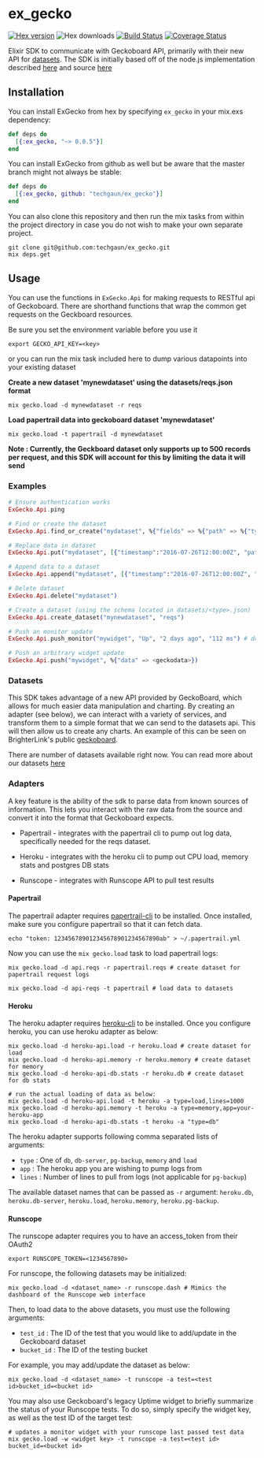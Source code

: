 # ex_gecko

[![Hex version](https://img.shields.io/hexpm/v/ex_gecko.svg "Hex version")](https://hex.pm/packages/ex_gecko) ![Hex downloads](https://img.shields.io/hexpm/dt/ex_gecko.svg "Hex downloads") [![Build Status](https://travis-ci.org/techgaun/ex_gecko.svg?branch=master)](https://travis-ci.org/techgaun/ex_gecko) [![Coverage Status](https://coveralls.io/repos/github/techgaun/ex_gecko/badge.svg?branch=master)](https://coveralls.io/github/techgaun/ex_gecko?branch=master)

Elixir SDK to communicate with Geckoboard API, primarily with their new API for [datasets](https://developer.geckoboard.com/). The SDK is initially based off of the node.js implementation described [here](https://developer.geckoboard.com/nodejs/) and source [here](https://github.com/geckoboard/geckoboard-node)

## Installation

You can install ExGecko from hex by specifying `ex_gecko` in your mix.exs dependency:

```elixir
def deps do
  [{:ex_gecko, "~> 0.0.5"}]
end
```

You can install ExGecko from github as well but be aware that the master branch might not always be stable:

```elixir
def deps do
  [{:ex_gecko, github: "techgaun/ex_gecko"}]
end
```

You can also clone this repository and then run the mix tasks from within the project directory in case you do not wish to make your own separate project.

```shell
git clone git@github.com:techgaun/ex_gecko.git
mix deps.get
```

## Usage

You can use the functions in `ExGecko.Api` for making requests to RESTful api of Geckoboard. There are shorthand functions that wrap the common get requests on the Geckboard resources.

Be sure you set the environment variable before you use it

`export GECKO_API_KEY=<key>`

or you can run the mix task included here to dump various datapoints into your existing dataset

__Create a new dataset 'mynewdataset' using the datasets/reqs.json format__

`mix gecko.load -d mynewdataset -r reqs`

__Load papertrail data into geckoboard dataset 'mynewdataset'__

`mix gecko.load -t papertrail -d mynewdataset`

__Note : Currently, the Geckboard dataset only supports up to 500 records per request, and this SDK will account for this by limiting the data it will send__


### Examples

```elixir
# Ensure authentication works
ExGecko.Api.ping

# Find or create the dataset
ExGecko.Api.find_or_create("mydataset", %{"fields" => %{"path" => %{"type" => "string", "name" => "Request Path"}, "speed" => %{"type" => "number", "name" => "Request Speed"}}})

# Replace data in dataset
ExGecko.Api.put("mydataset", [{"timestamp":"2016-07-26T12:00:00Z", "path":"/api/mycall", "speed": 511, "number":1}, {"timestamp":"2016-07-26T12:15:00Z", "path":"/api/myslowcall", "speed": 1532, "number":1}])

# Append data to a dataset
ExGecko.Api.append("mydataset", [{"timestamp":"2016-07-26T12:00:00Z", "path":"/api/mycall", "speed": 511, "number":1}, {"timestamp":"2016-07-26T12:15:00Z", "path":"/api/myslowcall", "speed": 1532, "number":1}])

# Delete dataset
ExGecko.Api.delete("mydataset")

# Create a dataset (using the schema located in datasets/<type>.json)
ExGecko.Api.create_dataset("mynewdataset", "reqs")

# Push an monitor update
ExGecko.Api.push_monitor("mywidget", "Up", "2 days ago", "112 ms") # down time and response time is optional

# Push an arbitrary widget update
ExGecko.Api.push("mywidget", %{"data" => <geckodata>})

```

### Datasets

This SDK takes advantage of a new API provided by GeckoBoard, which allows for much easier data manipulation and charting. By creating an adapter (see below), we can interact with a variety of services, and transform them to a simple format that we can send to the datasets api. This will then allow us to create any charts.  An example of this can be seen on BrighterLink's public [geckoboard](https://brighterlink.geckoboard.com/loop/777165AF8CFDA675).

There are number of datasets available right now. You can read more about our datasets [here](datasets/README.md)

### Adapters

A key feature is the ability of the sdk to parse data from known sources of information.  This lets you interact with the raw data from the source and convert it into the format that Geckoboard expects.

* Papertrail - integrates with the papertrail cli to pump out log data, specifically needed for the reqs dataset.

* Heroku - integrates with the heroku cli to pump out CPU load, memory stats and postgres DB stats

* Runscope - integrates with Runscope API to pull test results

#### Papertrail

The papertrail adapter requires [papertrail-cli](https://github.com/papertrail/papertrail-cli) to be installed. Once installed, make sure you configure papertrail so that it can fetch data.

```shell
echo "token: 123456789012345678901234567890ab" > ~/.papertrail.yml
```

Now you can use the `mix gecko.load` task to load papertrail logs:

```shell
mix gecko.load -d api.reqs -r papertrail.reqs # create dataset for papertrail request logs

mix gecko.load -d api-reqs -t papertrail # load data to datasets
```

#### Heroku

The heroku adapter requires [heroku-cli](https://github.com/heroku/heroku) to be installed. Once you configure heroku, you can use heroku adapter as below:

```shell
mix gecko.load -d heroku-api.load -r heroku.load # create dataset for load
mix gecko.load -d heroku-api.memory -r heroku.memory # create dataset for memory
mix gecko.load -d heroku-api-db.stats -r heroku.db # create dataset for db stats

# run the actual loading of data as below:
mix gecko.load -d heroku-api.load -t heroku -a type=load,lines=1000
mix gecko.load -d heroku-api.memory -t heroku -a type=memory,app=your-heroku-app
mix gecko.load -d heroku-api-db.stats -t heroku -a "type=db"
```

The heroku adapter supports following comma separated lists of arguments:

* `type` : One of `db`, `db-server`, `pg-backup`, `memory` and `load`
* `app` : The heroku app you are wishing to pump logs from
* `lines` : Number of lines to pull from logs (not applicable for `pg-backup`)

The available dataset names that can be passed as `-r` argument: `heroku.db`, `heroku.db-server`, `heroku.load`, `heroku.memory`, `heroku.pg-backup`.

#### Runscope

The runscope adapter requires you to have an access_token from their OAuth2

```shell
export RUNSCOPE_TOKEN=<1234567890>
```

For runscope, the following datasets may be initialized:
```shell
mix gecko.load -d <dataset_name> -r runscope.dash # Mimics the dashboard of the Runscope web interface
```

Then, to load data to the above datasets, you must use the following arguments:

* `test_id` : The ID of the test that you would like to add/update in the Geckoboard dataset
* `bucket_id` : The ID of the testing bucket

For example, you may add/update the dataset as below:

```shell
mix gecko.load -d <dataset_name> -t runscope -a test=<test id>bucket_id=<bucket id>
```


You may also use Geckoboard's legacy Uptime widget to briefly summarize the status of your Runscope tests. To do so, simply specify the
widget key, as well as the test ID of the target test:

```shell
# updates a monitor widget with your runscope last passed test data
mix gecko.load -w <widget key> -t runscope -a test=<test id> bucket_id=<bucket id>
```

